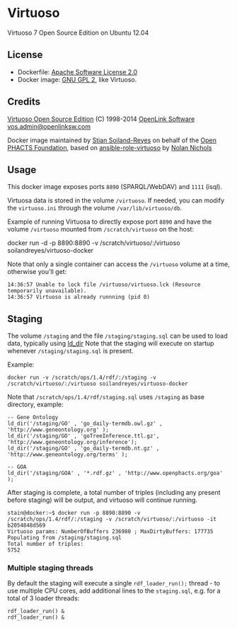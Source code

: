 # Virtuoso

Virtuoso 7 Open Source Edition on Ubuntu 12.04


## License

* Dockerfile: [Apache Software License 2.0](LICENSE.md) 
* Docker image: [GNU GPL 2](https://github.com/openlink/virtuoso-opensource/blob/develop/7/LICENSE), like Virtuoso.


## Credits

[Virtuoso Open Source Edition](https://github.com/openlink/virtuoso-opensource) (C) 1998-2014 [OpenLink Software](http://www.openlinksw.com/) <vos.admin@openlinksw.com>

Docker image maintained by [Stian Soiland-Reyes](http://orcid.org/0000-0001-9842-9718) on behalf of the 
[Open PHACTS Foundation](http://www.openphactsfoundation.org/), based on
[ansible-role-virtuoso](https://github.com/nicholsn/ansible-role-virtuoso) by
[Nolan Nichols](http://orcid.org/0000-0003-1099-3328) 


## Usage

This docker image exposes ports `8890` (SPARQL/WebDAV) and `1111` (isql).

Virtuosa data is stored in the volume `/virtuoso`. If needed, you can modify
the `virtuoso.ini` through the volume `/var/lib/virtuoso/db`.

Example of running Virtuosa to directly expose port `8890` and have the volume
`/virtuoso` mounted from `/scratch/virtuoso` on the host:

  docker run -d -p 8890:8890 -v /scratch/virtuoso/:/virtuoso soilandreyes/virtuoso-docker

Note that only a single container can access the `/virtuoso` volume at a time, otherwise you'll get:

	14:36:57 Unable to lock file /virtuoso/virtuoso.lck (Resource temporarily unavailable).
	14:36:57 Virtuoso is already runnning (pid 0)


## Staging

The volume `/staging` and the file `/staging/staging.sql` can be used to load data,
typically using 
[ld\_dir](http://virtuoso.openlinksw.com/dataspace/doc/dav/wiki/Main/VirtBulkRDFLoader)
Note that the staging will execute on startup whenever `/staging/staging.sql` is present.

Example:

    docker run -v /scratch/ops/1.4/rdf/:/staging -v /scratch/virtuoso/:/virtuoso soilandreyes/virtuoso-docker

Note that `/scratch/ops/1.4/rdf/staging.sql` uses `/staging` as base directory, example:


	-- Gene Ontology
	ld_dir('/staging/GO' , 'go_daily-termdb.owl.gz' , 'http://www.geneontology.org' );
	ld_dir('/staging/GO' , 'goTreeInference.ttl.gz', 'http://www.geneontology.org/inference');
	ld_dir('/staging/GO' , 'go_daily-termdb.nt.gz' , 'http://www.geneontology.org/terms' );

	-- GOA
	ld_dir('/staging/GOA' , '*.rdf.gz' , 'http://www.openphacts.org/goa' );

After staging is complete, a total number of triples (including any present before staging) will be output, and virtuoso will continue running.

	stain@docker:~$ docker run -p 8890:8890 -v /scratch/ops/1.4/rdf/:/staging -v /scratch/virtuoso/:/virtuoso -it b2054848d569
	Virtuoso params: NumberOfBuffers 236980 ; MaxDirtyBuffers: 177735
	Populating from /staging/staging.sql
	Total number of triples:
	5752



### Multiple staging threads

By default the staging will execute a single `rdf_loader_run();` thread - to use multiple CPU cores, add additional lines to the `staging.sql`, e.g. for a total of 3 loader threads:

	rdf_loader_run() &
	rdf_loader_run() &
	


